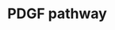 ---
annotations:
- id: DOID:162
  parent: disease of cellular proliferation
  type: Disease Ontology
  value: cancer
- id: PW:0000209
  parent: signaling pathway
  type: Pathway Ontology
  value: Jak-Stat signaling pathway
- id: PW:0000297
  parent: signaling pathway
  type: Pathway Ontology
  value: platelet-derived growth factor signaling pathway
authors:
- Amanzo
- MaintBot
- Mkutmon
- Egonw
- Khanspers
- Zari
- AlexanderPico
- Eweitz
description: PDGF belongs to the PDGF/VEGF (vascular endothelial growth factor) family,
  which is characterized by eight strictly conserved cysteine residues with similar
  spacing in between (Joukov et al., 1997; Heldin and Westermark, 1999). The A-, B-,
  C-, and D-chain genes of PDGF are localized to the chromosomes 7p22, 22q13, 4q31,
  and 11q22, respectively, and their expression is independently regulated. Two forms
  of the PDGF A-chain, containing 196 and 211 amino acid residues resulting from differential
  splicing of the transcript, are synthesized, dimerized, proteolytically processed
  in the Nterminus, and secreted from the cell as a ~30 kDa dimer. The PDGF B chain
  encoding 241 amino acid residues is dimerized, processed by additional proteolysis,
  and secreted as a 24 kDa dimer. The homodimers PDGF AA, BB, and the heterodimer
  AB contain three intrachain disulfide bonds made between the 1st.   Proteins on
  this pathway have targeted assays available via the [https://assays.cancer.gov/available_assays?wp_id=WP2526
  CPTAC Assay Portal]
last-edited: 2022-02-26
ndex: 24c945b8-8b65-11eb-9e72-0ac135e8bacf
organisms:
- Homo sapiens
redirect_from:
- /index.php/Pathway:WP2526
- /instance/WP2526
revision: null
schema-jsonld:
- '@context': https://schema.org/
  '@id': https://wikipathways.github.io/pathways/WP2526.html
  '@type': Dataset
  creator:
    '@type': Organization
    name: WikiPathways
  description: PDGF belongs to the PDGF/VEGF (vascular endothelial growth factor)
    family, which is characterized by eight strictly conserved cysteine residues with
    similar spacing in between (Joukov et al., 1997; Heldin and Westermark, 1999).
    The A-, B-, C-, and D-chain genes of PDGF are localized to the chromosomes 7p22,
    22q13, 4q31, and 11q22, respectively, and their expression is independently regulated.
    Two forms of the PDGF A-chain, containing 196 and 211 amino acid residues resulting
    from differential splicing of the transcript, are synthesized, dimerized, proteolytically
    processed in the Nterminus, and secreted from the cell as a ~30 kDa dimer. The
    PDGF B chain encoding 241 amino acid residues is dimerized, processed by additional
    proteolysis, and secreted as a 24 kDa dimer. The homodimers PDGF AA, BB, and the
    heterodimer AB contain three intrachain disulfide bonds made between the 1st.   Proteins
    on this pathway have targeted assays available via the [https://assays.cancer.gov/available_assays?wp_id=WP2526
    CPTAC Assay Portal]
  keywords:
  - (ARF1P2)
  - (JNK1)
  - (JNKK1)
  - (MEK 1)
  - (MEKK1)
  - (PGI2)
  - (PTN11)
  - (Ras)
  - (c-Jun)
  - (cAMP)
  - (cPLA2)
  - (containing arachidonic acid)
  - A
  - AP-1
  - Actin,
  - Akt
  - Arachidonic acid
  - CDC42
  - COX2
  - Ca
  - Ca2+
  - Cell Migration
  - Cell proliferation
  - Cyclic AMP
  - D
  - DAG
  - Degradation
  - ELK1
  - F
  - Filopodia
  - Formation
  - G
  - GRB2
  - H+
  - H-Ras-1
  - IKK
  - IP3
  - IkB alpha
  - JAK1
  - Lamellipodia
  - MAP2K4
  - MAP3K1
  - MAPK1
  - MAPK3
  - MAPK8
  - MP2K1
  - N-WASP
  - NFKB1
  - Na
  - Na+/H+
  - P
  - PAK1
  - PDGFB
  - PDGFRB
  - PI3K
  - PIP2[4',5']
  - PLA2G4A
  - PLCG1
  - Pathway
  - Phospholipid
  - Por1
  - Prostaglandin I2
  - RAF1
  - RASA1(GAP)
  - Rac1
  - RhoA
  - SH-PTP2
  - SHC1
  - SOS1
  - SRF
  - STAT1
  - STAT3
  - Stress Fibers
  - TIAM1
  - Vav1
  - Vav2
  - '[Ca2+]i'
  - a
  - and Adhesion
  - c
  - c-Fos
  - c-Src
  - e
  - g
  - h
  - l
  - n
  - r
  - x
  license: CC0
  name: PDGF pathway
seo: CreativeWork
title: PDGF pathway
wpid: WP2526
---